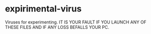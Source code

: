 # expirimental-virus
Viruses for experimenting. IT IS YOUR FAULT IF YOU LAUNCH ANY OF THESE FILES AND IF ANY LOSS BEFALLS YOUR PC.
